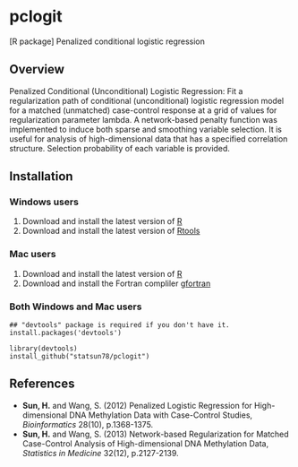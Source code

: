 # pclogit
[R package] Penalized conditional logistic regression

## Overview

Penalized Conditional (Unconditional) Logistic Regression: Fit a regularization path of conditional (unconditional) logistic regression model for a matched (unmatched) case-control response at a grid of values for regularization parameter lambda. A network-based penalty function was implemented to induce both sparse and smoothing variable selection. It is useful for analysis of high-dimensional data that has a specified correlation structure. Selection probability of each variable is provided.  

## Installation

### Windows users
1. Download and install the latest version of [R](https://cran.r-project.org/bin/windows/base/)
2. Download and install the latest version of [Rtools](https://cran.r-project.org/bin/windows/Rtools/)

### Mac users
1. Download and install the latest version of [R](https://cloud.r-project.org/bin/macosx/)
2. Download and install the Fortran compliler [gfortran](https://cran.r-project.org/bin/macosx/tools/)

### Both Windows and Mac users 
```
## "devtools" package is required if you don't have it.  
install.packages('devtools')

library(devtools)
install_github("statsun78/pclogit")
```

## References

* **Sun, H.** and Wang, S. (2012) Penalized Logistic Regression for High-dimensional DNA Methylation Data with Case-Control Studies, *Bioinformatics* 28(10), p.1368-1375.
* **Sun, H.** and Wang, S. (2013) Network-based Regularization for Matched Case-Control Analysis of High-dimensional DNA Methylation Data, *Statistics in Medicine* 32(12), p.2127-2139.
